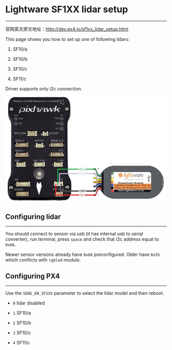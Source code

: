 # Lightware SF1XX lidar setup

----------------------------------------------------

官网英文原文地址：http://dev.px4.io/sf1xx_lidar_setup.html

This page shows you how to set up one of following lidars:

 1. SF10/a

 2. SF10/b

 3. SF10/c

 4. SF11/c

Driver supports only i2c connection.

![sf](../pictures/hardware/sf1xx_i2c.jpg)

## Configuring lidar

--------------------------------------------------------

You should connect to sensor via usb (it has internal usb to serial converter), run terminal, press `space` and check that i2c address equal to `0x66`.

Newer sensor versions already have `0x66` preconfigured. Older have `0x55` which conflicts with `rgbled` module.

## Configuring PX4

--------------------------------------------------------

Use the `SENS_EN_SF1XX` parameter to select the lidar model and then reboot.

* `0` lidar disabled

* `1` SF10/a

* `2` SF10/b

* `3` SF10/c

* `4` SF11/c


